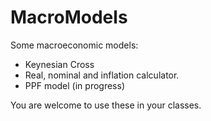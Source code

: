 # MacroModels
Some macroeconomic models:
* Keynesian Cross
* Real, nominal and inflation calculator.
* PPF model (in progress)

You are welcome to use these in your classes.
